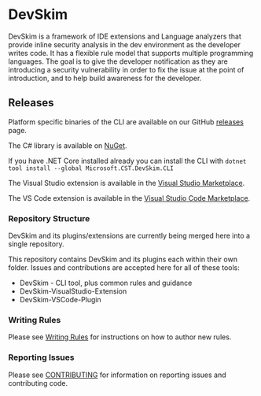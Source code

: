 # DevSkim

DevSkim is a framework of IDE extensions and Language analyzers that provide inline security analysis 
in the dev environment as the developer writes code. It has a flexible rule model that supports multiple programming
languages. The goal is to give the developer notification as they are introducing a security
vulnerability in order to fix the issue at the point of introduction, and to help build awareness
for the developer.

## Releases

Platform specific binaries of the CLI are available on our GitHub [releases](https://github.com/microsoft/DevSkim/releases) page.

The C# library is available on [NuGet](https://www.nuget.org/packages/Microsoft.CST.DevSkim/).

If you have .NET Core installed already you can install the CLI with `dotnet tool install --global Microsoft.CST.DevSkim.CLI`

The Visual Studio extension is available in the [Visual Studio Marketplace](https://marketplace.visualstudio.com/items?itemName=MS-CST-E.MicrosoftDevSkim).

The VS Code extension is available in the [Visual Studio Code Marketplace](https://marketplace.visualstudio.com/items?itemName=MS-CST-E.vscode-devskim).

### Repository Structure

DevSkim and its plugins/extensions are currently being merged here into a single repository.

This repository contains DevSkim and its plugins each within their own folder. Issues and contributions are accepted here for all of these tools:

* DevSkim - CLI tool, plus common rules and guidance
* DevSkim-VisualStudio-Extension
* DevSkim-VSCode-Plugin

### Writing Rules

Please see [Writing Rules](https://github.com/Microsoft/DevSkim/wiki/Writing-Rules) for
instructions on how to author new rules.

### Reporting Issues

Please see [CONTRIBUTING](https://github.com/Microsoft/DevSkim/blob/master/CONTRIBUTING.md) for
information on reporting issues and contributing code.

